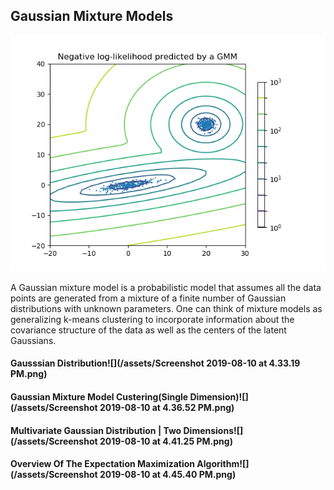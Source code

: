 ## Gaussian Mixture Models

![](/assets/GMM.png)

A Gaussian mixture model is a probabilistic model that assumes all the data points are generated from a mixture of a finite number of Gaussian distributions with unknown parameters. One can think of mixture models as generalizing k-means clustering to incorporate information about the covariance structure of the data as well as the centers of the latent Gaussians.

#### Gausssian Distribution![](/assets/Screenshot 2019-08-10 at 4.33.19 PM.png)

#### Gaussian Mixture Model Custering\(Single Dimension\)![](/assets/Screenshot 2019-08-10 at 4.36.52 PM.png)

#### Multivariate Gaussian Distribution \| Two Dimensions![](/assets/Screenshot 2019-08-10 at 4.41.25 PM.png)

#### Overview Of The Expectation Maximization Algorithm![](/assets/Screenshot 2019-08-10 at 4.45.40 PM.png)




